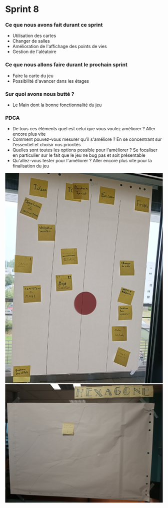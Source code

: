 # Sprint 8

### Ce que nous avons fait durant ce sprint

* Utilisation des cartes
* Changer de salles
* Amélioration de l'affichage des points de vies
* Gestion de l'aléatoire

### Ce que nous allons faire durant le prochain sprint

* Faire la carte du jeu
* Possibilité d'avancer dans les étages


### Sur quoi avons nous butté ?
* Le Main dont la bonne fonctionnalité du jeu

### PDCA
* De tous ces éléments quel est celui que vous voulez améliorer ? Aller encore plus vite
* Comment pouvez-vous mesurer qu'il s'améliore ? En se concentrant sur l'essentiel et choisir nos priorités
* Quelles sont toutes les options possible pour l'améliorer ? Se focaliser en particulier sur le fait que le jeu ne bug pas et soit présentable
* Qu'allez-vous tester pour l'améliorer ? Aller encore plus vite pour la finalisation du jeu

![radiateur_d'information](../ressource/Radiateur_d'information_8.jpg)
![burn-up_chart](../ressource/sprint8.jpg)